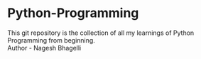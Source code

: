 # Python-Programming
This git repository is the collection of all my learnings of Python Programming from beginning.
<br>
Author - Nagesh Bhagelli

